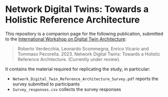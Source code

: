 # Network Digital Twins: Towards a Holistic Reference Architecture

This repository is a companion page for the following publication, submitted to the [International Workshop on Digital Twin Architecture](https://www.iese.fraunhofer.de/en/twinarch.html):
> Roberto Verdecchia, Leonardo Scommegna, Enrico Vicario and Tommaso Pecorella. 2023. Network Digital Twins: Towards a Holistic Reference Architecture. (Currently under review).

It contains the material required for replicating the study, in particular:
- `Network_Digital_Twin_Reference_Architecture_Survey.pdf` reports the survey submitted to participants
- `Survey_responses.csv` collects the survey responses


